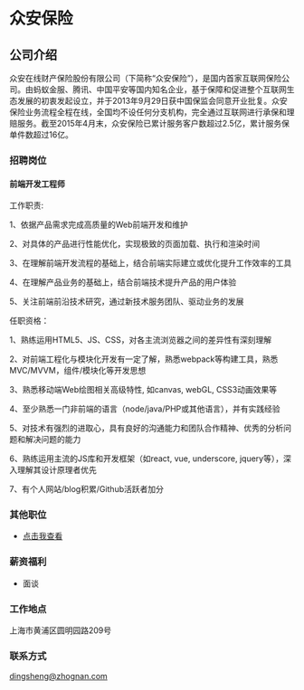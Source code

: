 众安保险
==========

## 公司介绍

众安在线财产保险股份有限公司（下简称“众安保险”），是国内首家互联网保险公司。由蚂蚁金服、腾讯、中国平安等国内知名企业，基于保障和促进整个互联网生态发展的初衷发起设立，并于2013年9月29日获中国保监会同意开业批复。众安保险业务流程全程在线，全国均不设任何分支机构，完全通过互联网进行承保和理赔服务。截至2015年4月末，众安保险已累计服务客户数超过2.5亿，累计服务保单件数超过16亿。

### 招聘岗位

#### 前端开发工程师

工作职责:

1、依据产品需求完成高质量的Web前端开发和维护

2、对具体的产品进行性能优化，实现极致的页面加载、执行和渲染时间

3、在理解前端开发流程的基础上，结合前端实际建立或优化提升工作效率的工具

4、在理解产品业务的基础上，结合前端技术提升产品的用户体验

5、关注前端前沿技术研究，通过新技术服务团队、驱动业务的发展

任职资格：

1、熟练运用HTML5、JS、CSS，对各主流浏览器之间的差异性有深刻理解

2、对前端工程化与模块化开发有一定了解，熟悉webpack等构建工具，熟悉MVC/MVVM，组件/模块化等开发思想

3、熟悉移动端Web绘图相关高级特性, 如canvas, webGL, CSS3动画效果等

4、至少熟悉一门非前端的语言（node/java/PHP或其他语言），并有实践经验

5、对技术有强烈的进取心，具有良好的沟通能力和团队合作精神、优秀的分析问题和解决问题的能力

6、熟练运用主流的JS库和开发框架（如react, vue, underscore, jquery等），深入理解其设计原理者优先

7、有个人网站/blog积累/Github活跃者加分

### 其他职位

 - [点击我查看](https://app.mokahr.com/recommendation-apply/zhongan/3839#/?anchorName=000&_k=oiq92t)

### 薪资福利

- 面谈

### 工作地点

上海市黄浦区圆明园路209号

### 联系方式

dingsheng@zhognan.com
